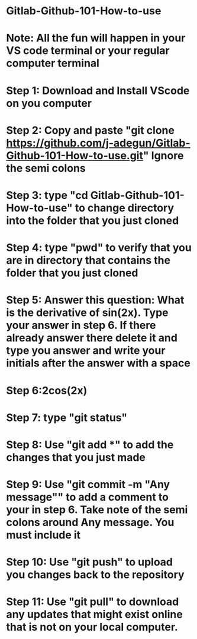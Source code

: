 ﻿# Gitlab-Github-101-How-to-use
# Note: All the fun will happen in your VS code terminal or your regular computer terminal
# Step 1: Download and Install VScode on you computer
# Step 2: Copy and paste "git clone https://github.com/j-adegun/Gitlab-Github-101-How-to-use.git" Ignore the semi colons
# Step 3: type "cd Gitlab-Github-101-How-to-use" to change directory into the folder that you just cloned
# Step 4: type "pwd" to verify that you are in directory that contains the folder that you just cloned
# Step 5: Answer this question: What is the derivative of sin(2x). Type your answer in step 6. If there already answer there delete it and type you answer and write your initials after the answer with a space
# Step 6:2cos(2x)
# Step 7: type "git status"
# Step 8: Use "git add *" to add the changes that you just made
# Step 9: Use "git commit -m "Any message"" to add a comment to your in step 6. Take note of the semi colons around Any message. You must include it
# Step 10: Use "git push" to upload you changes back to the repository
# Step 11: Use "git pull" to download any updates that might exist online that is not on your local computer.
